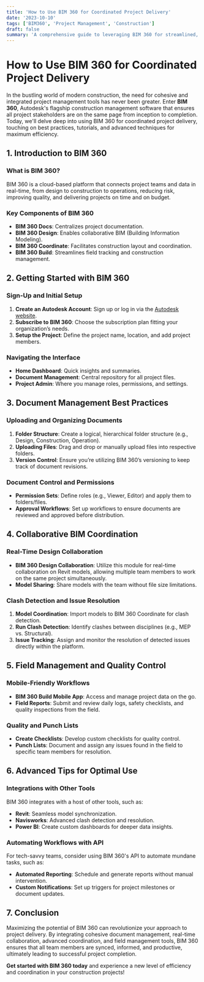 ```yaml
---
title: 'How to Use BIM 360 for Coordinated Project Delivery'
date: '2023-10-10'
tags: ['BIM360', 'Project Management', 'Construction']
draft: false
summary: 'A comprehensive guide to leveraging BIM 360 for streamlined, efficient, and harmonized project delivery across all disciplines in construction.'
---
```


# How to Use BIM 360 for Coordinated Project Delivery

In the bustling world of modern construction, the need for cohesive and integrated project management tools has never been greater. Enter **BIM 360**, Autodesk's flagship construction management software that ensures all project stakeholders are on the same page from inception to completion. Today, we'll delve deep into using BIM 360 for coordinated project delivery, touching on best practices, tutorials, and advanced techniques for maximum efficiency.

## 1. Introduction to BIM 360

### What is BIM 360?

BIM 360 is a cloud-based platform that connects project teams and data in real-time, from design to construction to operations, reducing risk, improving quality, and delivering projects on time and on budget.

### Key Components of BIM 360

- **BIM 360 Docs**: Centralizes project documentation.
- **BIM 360 Design**: Enables collaborative BIM (Building Information Modeling).
- **BIM 360 Coordinate**: Facilitates construction layout and coordination.
- **BIM 360 Build**: Streamlines field tracking and construction management.

## 2. Getting Started with BIM 360

### Sign-Up and Initial Setup

1. **Create an Autodesk Account**: Sign up or log in via the [Autodesk website](https://www.autodesk.com).
2. **Subscribe to BIM 360**: Choose the subscription plan fitting your organization’s needs.
3. **Setup the Project**: Define the project name, location, and add project members.

### Navigating the Interface

- **Home Dashboard**: Quick insights and summaries.
- **Document Management**: Central repository for all project files.
- **Project Admin**: Where you manage roles, permissions, and settings.

## 3. Document Management Best Practices

### Uploading and Organizing Documents

1. **Folder Structure**: Create a logical, hierarchical folder structure (e.g., Design, Construction, Operation).
2. **Uploading Files**: Drag and drop or manually upload files into respective folders.
3. **Version Control**: Ensure you’re utilizing BIM 360’s versioning to keep track of document revisions.

### Document Control and Permissions

- **Permission Sets**: Define roles (e.g., Viewer, Editor) and apply them to folders/files.
- **Approval Workflows**: Set up workflows to ensure documents are reviewed and approved before distribution.

## 4. Collaborative BIM Coordination

### Real-Time Design Collaboration

- **BIM 360 Design Collaboration**: Utilize this module for real-time collaboration on Revit models, allowing multiple team members to work on the same project simultaneously.
- **Model Sharing**: Share models with the team without file size limitations.

### Clash Detection and Issue Resolution

1. **Model Coordination**: Import models to BIM 360 Coordinate for clash detection.
2. **Run Clash Detection**: Identify clashes between disciplines (e.g., MEP vs. Structural).
3. **Issue Tracking**: Assign and monitor the resolution of detected issues directly within the platform.

## 5. Field Management and Quality Control

### Mobile-Friendly Workflows

- **BIM 360 Build Mobile App**: Access and manage project data on the go.
- **Field Reports**: Submit and review daily logs, safety checklists, and quality inspections from the field.

### Quality and Punch Lists

- **Create Checklists**: Develop custom checklists for quality control.
- **Punch Lists**: Document and assign any issues found in the field to specific team members for resolution.

## 6. Advanced Tips for Optimal Use

### Integrations with Other Tools

BIM 360 integrates with a host of other tools, such as:

- **Revit**: Seamless model synchronization.
- **Navisworks**: Advanced clash detection and resolution.
- **Power BI**: Create custom dashboards for deeper data insights.

### Automating Workflows with API

For tech-savvy teams, consider using BIM 360's API to automate mundane tasks, such as:

- **Automated Reporting**: Schedule and generate reports without manual intervention.
- **Custom Notifications**: Set up triggers for project milestones or document updates.

## 7. Conclusion

Maximizing the potential of BIM 360 can revolutionize your approach to project delivery. By integrating cohesive document management, real-time collaboration, advanced coordination, and field management tools, BIM 360 ensures that all team members are synced, informed, and productive, ultimately leading to successful project completion.

**Get started with BIM 360 today** and experience a new level of efficiency and coordination in your construction projects!
```